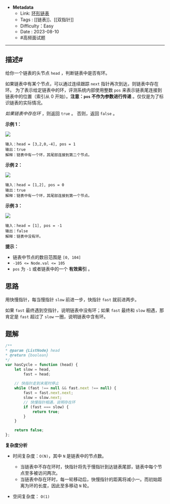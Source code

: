 - **Metadata**
	- Link:  [环形链表](https://leetcode.cn/problems/linked-list-cycle/description/ "https://leetcode.cn/problems/linked-list-cycle/description/")
	- Tags : [[链表]]、[[双指针]]
	- Difficulty：Easy
	- Date : 2023-08-10
	- #高频面试题
---

## 描述#

给你一个链表的头节点 `head` ，判断链表中是否有环。

如果链表中有某个节点，可以通过连续跟踪 `next` 指针再次到达，则链表中存在环。 为了表示给定链表中的环，评测系统内部使用整数 `pos` 来表示链表尾连接到链表中的位置（索引从 0 开始）。**注意：`pos` 不作为参数进行传递** 。仅仅是为了标识链表的实际情况。

_如果链表中存在环_ ，则返回 `true` 。 否则，返回 `false` 。

**示例 1：**

![](https://assets.leetcode-cn.com/aliyun-lc-upload/uploads/2018/12/07/circularlinkedlist.png)

```
输入：head = [3,2,0,-4], pos = 1
输出：true
解释：链表中有一个环，其尾部连接到第二个节点。
```

**示例 2：**

![](https://assets.leetcode-cn.com/aliyun-lc-upload/uploads/2018/12/07/circularlinkedlist_test2.png)

```
输入：head = [1,2], pos = 0
输出：true
解释：链表中有一个环，其尾部连接到第一个节点。
```

**示例 3：**

![](https://assets.leetcode-cn.com/aliyun-lc-upload/uploads/2018/12/07/circularlinkedlist_test3.png)

```
输入：head = [1], pos = -1
输出：false
解释：链表中没有环。
```

**提示：**

- 链表中节点的数目范围是 `[0, 104]`
- `-105 <= Node.val <= 105`
- `pos` 为 `-1` 或者链表中的一个 **有效索引** 。

## 思路

用快慢指针，每当慢指针 `slow` 前进一步，快指针 `fast` 就前进两步。

如果 `fast` 最终遇到空指针，说明链表中没有环；如果 `fast` 最终和 `slow` 相遇，那肯定是 `fast` 超过了 `slow` 一圈，说明链表中含有环。

## 题解

```js
/**
* @param {ListNode} head
* @return {boolean}
*/
var hasCycle = function (head) {
    let slow = head,
        fast = head;
        
	// 快指针走到末尾时停止
    while (fast !== null && fast.next !== null) {
        fast = fast.next.next;
        slow = slow.next;
        // 快慢指针相遇，说明存在环
        if (fast === slow) {
            return true;
        }
    }

    return false;
};

```

**复杂度分析**

- 时间复杂度：`O(N)`，其中 `N` 是链表中的节点数。
	- 当链表中不存在环时，快指针将先于慢指针到达链表尾部，链表中每个节点至多被访问两次。
	- 当链表中存在环时，每一轮移动后，快慢指针的距离将减小一。而初始距离为环的长度，因此至多移动 `N` 轮。

- 空间复杂度：  `O(1)`
